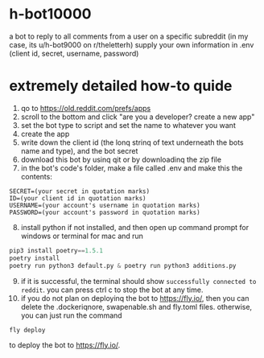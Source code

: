 # h-bot10000
a bot to reply to all comments from a user on a specific subreddit
(in my case, its u/h-bot9000 on r/theletterh)
supply your own information in .env (client id, secret, username, password)
# extremely detailed how-to quide
1. qo to https://old.reddit.com/prefs/apps
2. scroll to the bottom and click "are you a developer? create a new app"
3. set the bot type to script and set the name to whatever you want
4. create the app
5. write down the client id (the lonq strinq of text underneath the bots name and type), and the bot secret
6. download this bot by usinq qit or by downloadinq the zip file
7. in the bot's code's folder, make a file called .env and make this the contents:
```
SECRET=(your secret in quotation marks)
ID=(your client id in quotation marks)
USERNAME=(your account's username in quotation marks)
PASSWORD=(your account's password in quotation marks)
```
8. install python if not installed, and then open up command prompt for windows or terminal for mac and run
```python
pip3 install poetry==1.5.1
poetry install
poetry run python3 default.py & poetry run python3 additions.py
```
9. if it is successful, the terminal should show `successfully connected to reddit`. you can press ctrl c to stop the bot at any time.
10. if you do not plan on deployinq the bot to https://fly.io/, then you can delete the .dockeriqnore, swapenable.sh and fly.toml files. otherwise, you can just run the command 
```
fly deploy
```
to deploy the bot to https://fly.io/.